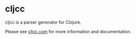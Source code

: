 # cljcc

cljcc is a parser generator for Clojure.

Please see [cljcc.com](http://cljcc.com/) for more information and documentation.
